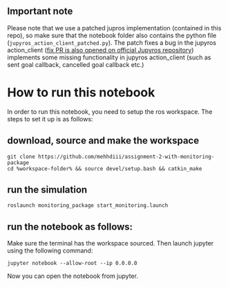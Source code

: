 
## Important note
Please note that we use a patched jupros implementation (contained in this repo), so make sure that the notebook folder also contains the python file (`jupyros_action_client_patched.py`). The patch fixes a bug in the jupyros action_client ([fix PR is also opened on official Jupyros repository](https://github.com/RoboStack/jupyter-ros/pull/163)) implements some missing functionality in jupyros action_client (such as sent goal callback, cancelled goal callback etc.)


# How to run this notebook
In order to run this notebook, you need to setup the ros workspace. The steps to set it up is as follows: 

## download, source and make the workspace
```
git clone https://github.com/mehhdiii/assignment-2-with-monitoring-package
cd %workspace-folder% && source devel/setup.bash && catkin_make
```

## run the simulation

`roslaunch monitoring_package start_monitoring.launch`

## run the notebook as follows: 

Make sure the terminal has the workspace sourced. Then launch jupyter using the following command: 

`jupyter notebook --allow-root --ip 0.0.0.0`

Now you can open the notebook from jupyter. 

